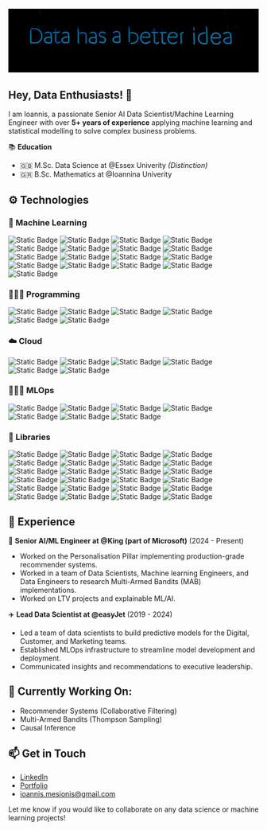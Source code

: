 <p align="center">
  <img src="https://github.com/ioannismesionis/ioannismesionis/blob/main/assets/data-has-a-better-idea.jpg" />
</p>

## Hey, Data Enthusiasts! 👋

I am Ioannis, a passionate Senior AI Data Scientist/Machine Learning Engineer with over **5+ years of experience** applying machine learning and statistical modelling to solve complex business problems.

📚 **Education** <br>
- 🇬🇧 M.Sc. Data Science at @Essex Univerity _(Distinction)_
- 🇬🇷 B.Sc. Mathematics at @Ioannina Univerity

## ⚙️ Technologies

### 🤖 Machine Learning
![Static Badge](https://img.shields.io/badge/Regression-orange)
![Static Badge](https://img.shields.io/badge/Classification-orange)
![Static Badge](https://img.shields.io/badge/Regularisation-orange)
![Static Badge](https://img.shields.io/badge/Ensemble_Methods-orange)
![Static Badge](https://img.shields.io/badge/Clustering-orange)
![Static Badge](https://img.shields.io/badge/Dimensionality_Reduction-orange)
![Static Badge](https://img.shields.io/badge/Recommender_Systems-orange)
![Static Badge](https://img.shields.io/badge/Collaborative_Filtering-orange)
![Static Badge](https://img.shields.io/badge/Content_Based_Recommenders-orange)
![Static Badge](https://img.shields.io/badge/Hybrid_Recommenders-orange)
![Static Badge](https://img.shields.io/badge/Model_Based_Recommenders-orange)
![Static Badge](https://img.shields.io/badge/Matrix_Factorisation-orange)
![Static Badge](https://img.shields.io/badge/Learn_to_Rank-orange)
![Static Badge](https://img.shields.io/badge/Multi_Armed_Bandits-orange)
![Static Badge](https://img.shields.io/badge/Thompson_Sampling-orange)
![Static Badge](https://img.shields.io/badge/Deep_Learning-orange)
![Static Badge](https://img.shields.io/badge/Neural_Networks-orange)

### 👨🏻‍💻 Programming
![Static Badge](https://img.shields.io/badge/Python-blue)
![Static Badge](https://img.shields.io/badge/R-blue)
![Static Badge](https://img.shields.io/badge/PySpark-blue)
![Static Badge](https://img.shields.io/badge/SQL-blue)
![Static Badge](https://img.shields.io/badge/Bash-blue)
![Static Badge](https://img.shields.io/badge/Markdown-blue)

### ☁️ Cloud
![Static Badge](https://img.shields.io/badge/GCP-purple)
![Static Badge](https://img.shields.io/badge/Databricks-purple)
![Static Badge](https://img.shields.io/badge/AWS-purple)
![Static Badge](https://img.shields.io/badge/Docker-purple)
![Static Badge](https://img.shields.io/badge/Kubernetes-purple)
![Static Badge](https://img.shields.io/badge/GitHub-purple)

### 👷🏻‍♂️ MLOps
![Static Badge](https://img.shields.io/badge/Docker-grey)
![Static Badge](https://img.shields.io/badge/Git-grey)
![Static Badge](https://img.shields.io/badge/Model_Monitor-grey)
![Static Badge](https://img.shields.io/badge/Data_Drift-grey)
![Static Badge](https://img.shields.io/badge/Concept_Drift-grey)
![Static Badge](https://img.shields.io/badge/CI--CD_Pipeline-grey)
![Static Badge](https://img.shields.io/badge/Unit_Testing-grey)

### 🧰 Libraries
![Static Badge](https://img.shields.io/badge/pandas-yellow)
![Static Badge](https://img.shields.io/badge/numpy-yellow)
![Static Badge](https://img.shields.io/badge/xgboost-yellow)
![Static Badge](https://img.shields.io/badge/lightgbm-yellow)
![Static Badge](https://img.shields.io/badge/seaborn-yellow)
![Static Badge](https://img.shields.io/badge/matplotlib-yellow)
![Static Badge](https://img.shields.io/badge/scikit--learn-yellow)
![Static Badge](https://img.shields.io/badge/tensorflow-yellow)
![Static Badge](https://img.shields.io/badge/pytorch-yellow)
![Static Badge](https://img.shields.io/badge/yellowbricks-yellow)
![Static Badge](https://img.shields.io/badge/feature--engine-yellow)
![Static Badge](https://img.shields.io/badge/evidently--ai-yellow)
![Static Badge](https://img.shields.io/badge/shap-yellow)
![Static Badge](https://img.shields.io/badge/hugging--face-yellow)
![Static Badge](https://img.shields.io/badge/nltk-yellow)
![Static Badge](https://img.shields.io/badge/plotly-yellow)
![Static Badge](https://img.shields.io/badge/streamlit-yellow)
![Static Badge](https://img.shields.io/badge/r--shiny-yellow)
![Static Badge](https://img.shields.io/badge/keras-yellow)
![Static Badge](https://img.shields.io/badge/SQLAlchemy-yellow)
![Static Badge](https://img.shields.io/badge/BeautifulSoup-yellow)
![Static Badge](https://img.shields.io/badge/selenium-yellow)
![Static Badge](https://img.shields.io/badge/pytest-yellow)
![Static Badge](https://img.shields.io/badge/pipenv-yellow)


## 💼 Experience

🍬 **Senior AI/ML Engineer at @King (part of Microsoft)** (2024 - Present)

 - Worked on the Personalisation Pillar implementing production-grade recommender systems.
 - Worked in a team of Data Scientists, Machine learning Engineers, and Data Engineers to research Multi-Armed Bandits (MAB) implementations.
 - Worked on LTV projects and explainable ML/AI.


✈️ **Lead Data Scientist at @easyJet** (2019 - 2024)

 - Led a team of data scientists to build predictive models for the Digital, Customer, and Marketing teams.
 - Established MLOps infrastructure to streamline model development and deployment.
 - Communicated insights and recommendations to executive leadership.

## 🔭 Currently Working On:

- Recommender Systems (Collaborative Filtering)
- Multi-Armed Bandits (Thompson Sampling)
- Causal Inference

## 📫 Get in Touch <br>
- [LinkedIn](https://www.linkedin.com/in/ioannis-mesionis/)
- [Portfolio](https://ioannismesionis.github.io/)
- ioannis.mesionis@gmail.com

Let me know if you would like to collaborate on any data science or machine learning projects!
 
<!---
ioannismesionis/ioannismesionis is a ✨ special ✨ repository because its `README.md` (this file) appears on your GitHub profile.
You can click the Preview link to take a look at your changes.
--->

